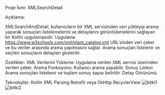 Proje İsmi: XMLSearchDetail

Açıklama:

XMLSearchAndDetail, kullanıcıların bir XML servisinden veri yükleyip arama yaparak sonuçları listelemelerini ve detaylarını görüntülemelerini sağlayan bir Kotlin uygulamasıdır. Uygulama https://www.w3schools.com/xml/plant_catalog.xml URL'sinden veri çeker ve bu veriler arasında arama yapılmasını sağlar.
Arama sonuçları listelenir ve seçilen sonuçların detayları gösterilir.

Özellikler:
XML Verilerini Yükleme: Uygulama verilen XML servisi üzerinden verileri çeker.
Arama Fonksiyonu: Kullanıcı arama yapabilir.
Sonuç Listesi: Arama sonuçları listelenir ve toplam sonuç sayısı belirtilir.
Detay Görünümü

Teknolojiler:
Kotlin
XML Parsing
Retrofit veya OkHttp
RecyclerView
![bitki1](https://github.com/sevval4/XMLSearchDetail/assets/79266627/1867282b-0ee7-4ce5-88f0-2e292776bd57)
![bitki2](https://github.com/sevval4/XMLSearchDetail/assets/79266627/4db8bc9b-7b81-465a-b9e4-5a712fd39340)
